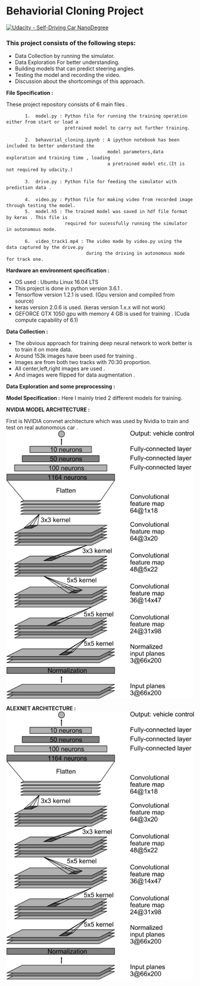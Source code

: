 # Behaviorial Cloning Project

[![Udacity - Self-Driving Car NanoDegree](https://s3.amazonaws.com/udacity-sdc/github/shield-carnd.svg)](http://www.udacity.com/drive)

### This project consists of the following steps:

*  Data Collection by running the simulator.
*  Data Exploration For better understanding.
*  Building models that can predict steering angles.
*  Testing the model and recording the video.
*  Discussion about the shortcomings of this approach.

**File Specification :**

These project repository consists of 6 main files .

           1.  model.py : Python file for running the training operation either from start or load a
                          pretrained model to carry out further training.
                           
           2.  behavorial_cloning.ipynb : A ipython notebook has been included to better understand the
                                          model parameters,data exploration and training time , loading
                                          a pretrained model etc.(It is not required by udacity.)
           
           3.  drive.py : Python file for feeding the simulator with prediction data .
           
           4.  video.py : Python file for making video from recorded image through testing the model.
           5.  model.h5 : The trained model was saved in hdf file format by keras . This file is
                          required for sucessfully running the simulator in autonomous mode.
                          
           6.  video_track1.mp4 : The video made by video.py using the data captured by the drive.py 
                                  during the driving in autonomous mode for track one.
                                  
**Hardware an environment specification :**
 
 * OS used : Ubuntu Linux 16.04 LTS
 * This project is done in python version 3.6.1 .
 * Tensorflow version 1.2.1 is used. (Gpu version and compiled from source)
 * keras version 2.0.6 is used. (keras version 1.x.x will not work)
 * GEFORCE GTX 1050 gpu with memory 4 GB is used for training . (Cuda compute capability of 6.1)
 
 **Data Collection :**
  
  * The obvious approach for training deep neural network to work better is to train it on more data.
  * Around 153k images have been used for training .
  * Images are from both two tracks with 70:30 proportion.
  * All center,left,right images are used .
  * And images were flipped for data augmentation .
  
  **Data Exploration and some preprocessing :**
  
  **Model Specification :**
  Here I mainly tried 2 different models for training.
  
  **NVIDIA MODEL ARCHITECTURE :**
  
  First is NVIDIA convnet architecture which was used by Nvidia to train and test on real autonomous car .
  ![image:](./resources/cnn-architecture-624x890.png)
  
  **ALEXNET ARCHITECTURE :**
  ![image:](./resources/cnn-architecture-624x890.png)
